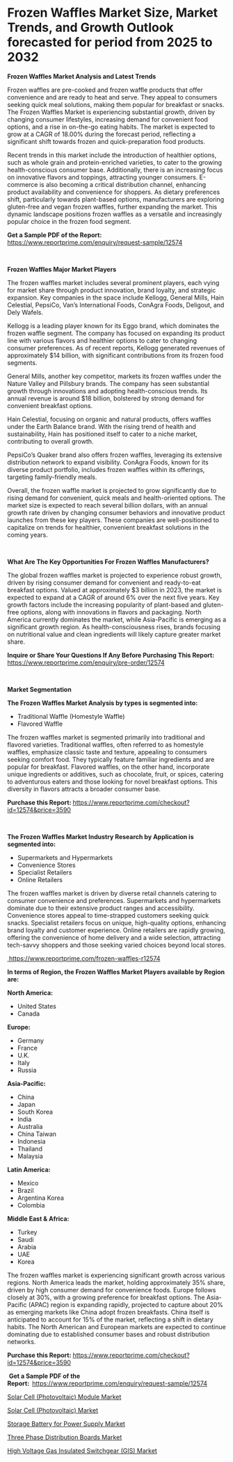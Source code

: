 <p><h1>Frozen Waffles Market Size, Market Trends, and Growth Outlook forecasted for period from 2025 to 2032</h1></p><p><strong>Frozen Waffles Market Analysis and Latest Trends</strong></p>
<p><p>Frozen waffles are pre-cooked and frozen waffle products that offer convenience and are ready to heat and serve. They appeal to consumers seeking quick meal solutions, making them popular for breakfast or snacks. The Frozen Waffles Market is experiencing substantial growth, driven by changing consumer lifestyles, increasing demand for convenient food options, and a rise in on-the-go eating habits. The market is expected to grow at a CAGR of 18.00% during the forecast period, reflecting a significant shift towards frozen and quick-preparation food products.</p><p>Recent trends in this market include the introduction of healthier options, such as whole grain and protein-enriched varieties, to cater to the growing health-conscious consumer base. Additionally, there is an increasing focus on innovative flavors and toppings, attracting younger consumers. E-commerce is also becoming a critical distribution channel, enhancing product availability and convenience for shoppers. As dietary preferences shift, particularly towards plant-based options, manufacturers are exploring gluten-free and vegan frozen waffles, further expanding the market. This dynamic landscape positions frozen waffles as a versatile and increasingly popular choice in the frozen food segment.</p></p>
<p><strong>Get a Sample PDF of the Report:&nbsp;</strong> <a href="https://www.reportprime.com/enquiry/request-sample/12574?utm_campaign=60&utm_medium=2&utm_source=Github&utm_content=ia&utm_term=19032025&utm_id=frozen-waffles">https://www.reportprime.com/enquiry/request-sample/12574</a></p>
<p>&nbsp;</p>
<p><strong>Frozen Waffles Major Market Players</strong></p>
<p><p>The frozen waffles market includes several prominent players, each vying for market share through product innovation, brand loyalty, and strategic expansion. Key companies in the space include Kellogg, General Mills, Hain Celestial, PepsiCo, Van’s International Foods, ConAgra Foods, Deligout, and Dely Wafels.</p><p>Kellogg is a leading player known for its Eggo brand, which dominates the frozen waffle segment. The company has focused on expanding its product line with various flavors and healthier options to cater to changing consumer preferences. As of recent reports, Kellogg generated revenues of approximately $14 billion, with significant contributions from its frozen food segments.</p><p>General Mills, another key competitor, markets its frozen waffles under the Nature Valley and Pillsbury brands. The company has seen substantial growth through innovations and adopting health-conscious trends. Its annual revenue is around $18 billion, bolstered by strong demand for convenient breakfast options.</p><p>Hain Celestial, focusing on organic and natural products, offers waffles under the Earth Balance brand. With the rising trend of health and sustainability, Hain has positioned itself to cater to a niche market, contributing to overall growth.</p><p>PepsiCo’s Quaker brand also offers frozen waffles, leveraging its extensive distribution network to expand visibility. ConAgra Foods, known for its diverse product portfolio, includes frozen waffles within its offerings, targeting family-friendly meals.</p><p>Overall, the frozen waffle market is projected to grow significantly due to rising demand for convenient, quick meals and health-oriented options. The market size is expected to reach several billion dollars, with an annual growth rate driven by changing consumer behaviors and innovative product launches from these key players. These companies are well-positioned to capitalize on trends for healthier, convenient breakfast solutions in the coming years.</p></p>
<p>&nbsp;</p>
<p><strong>What Are The Key Opportunities For Frozen Waffles Manufacturers?</strong></p>
<p><p>The global frozen waffles market is projected to experience robust growth, driven by rising consumer demand for convenient and ready-to-eat breakfast options. Valued at approximately $3 billion in 2023, the market is expected to expand at a CAGR of around 6% over the next five years. Key growth factors include the increasing popularity of plant-based and gluten-free options, along with innovations in flavors and packaging. North America currently dominates the market, while Asia-Pacific is emerging as a significant growth region. As health-consciousness rises, brands focusing on nutritional value and clean ingredients will likely capture greater market share.</p></p>
<p><strong>Inquire or Share Your Questions If Any Before Purchasing This Report:</strong> <a href="https://www.reportprime.com/enquiry/pre-order/12574?utm_campaign=60&utm_medium=2&utm_source=Github&utm_content=ia&utm_term=19032025&utm_id=frozen-waffles">https://www.reportprime.com/enquiry/pre-order/12574</a></p>
<p>&nbsp;</p>
<p><strong>Market Segmentation</strong></p>
<p><strong>The Frozen Waffles Market Analysis by types is segmented into:</strong></p>
<p><ul><li>Traditional Waffle (Homestyle Waffle)</li><li>Flavored Waffle</li></ul></p>
<p><p>The frozen waffles market is segmented primarily into traditional and flavored varieties. Traditional waffles, often referred to as homestyle waffles, emphasize classic taste and texture, appealing to consumers seeking comfort food. They typically feature familiar ingredients and are popular for breakfast. Flavored waffles, on the other hand, incorporate unique ingredients or additives, such as chocolate, fruit, or spices, catering to adventurous eaters and those looking for novel breakfast options. This diversity in flavors attracts a broader consumer base.</p></p>
<p><strong>Purchase this Report:&nbsp;</strong><a href="https://www.reportprime.com/checkout?id=12574&price=3590&utm_campaign=60&utm_medium=2&utm_source=Github&utm_content=ia&utm_term=19032025&utm_id=frozen-waffles">https://www.reportprime.com/checkout?id=12574&price=3590</a></p>
<p>&nbsp;</p>
<p><strong>The Frozen Waffles Market Industry Research by Application is segmented into:</strong></p>
<p><ul><li>Supermarkets and Hypermarkets</li><li>Convenience Stores</li><li>Specialist Retailers</li><li>Online Retailers</li></ul></p>
<p><p>The frozen waffles market is driven by diverse retail channels catering to consumer convenience and preferences. Supermarkets and hypermarkets dominate due to their extensive product ranges and accessibility. Convenience stores appeal to time-strapped customers seeking quick snacks. Specialist retailers focus on unique, high-quality options, enhancing brand loyalty and customer experience. Online retailers are rapidly growing, offering the convenience of home delivery and a wide selection, attracting tech-savvy shoppers and those seeking varied choices beyond local stores.</p></p>
<p><a href="https://www.reportprime.com/frozen-waffles-r12574?utm_campaign=60&utm_medium=2&utm_source=Github&utm_content=ia&utm_term=19032025&utm_id=frozen-waffles">&nbsp;https://www.reportprime.com/frozen-waffles-r12574</a></p>
<p><strong>In terms of Region, the Frozen Waffles Market Players available by Region are:</strong></p>
<p>
    <p> <strong> North America: </strong>
        <ul>
            <li>United States</li>
            <li>Canada</li>
        </ul>
        </p> 
    <p> <strong> Europe: </strong>
        <ul>
            <li>Germany</li>
            <li>France</li>
            <li>U.K.</li>
            <li>Italy</li>
            <li>Russia</li>
        </ul>
        </p> 
    <p> <strong> Asia-Pacific: </strong>
        <ul>
            <li>China</li>
            <li>Japan</li>
            <li>South Korea</li>
            <li>India</li>
            <li>Australia</li>
            <li>China Taiwan</li>
            <li>Indonesia</li>
            <li>Thailand</li>
            <li>Malaysia</li>
        </ul>
        </p> 
    <p> <strong> Latin America: </strong>
        <ul>
            <li>Mexico</li>
            <li>Brazil</li>
            <li>Argentina Korea</li>
            <li>Colombia</li>
        </ul>
        </p> 
    <p> <strong> Middle East & Africa: </strong>
        <ul>
            <li>Turkey</li>
            <li>Saudi</li>
            <li>Arabia</li>
            <li>UAE</li>
            <li>Korea</li>
        </ul>
    </p>
    </p>
<p><p>The frozen waffles market is experiencing significant growth across various regions. North America leads the market, holding approximately 35% share, driven by high consumer demand for convenience foods. Europe follows closely at 30%, with a growing preference for breakfast options. The Asia-Pacific (APAC) region is expanding rapidly, projected to capture about 20% as emerging markets like China adopt frozen breakfasts. China itself is anticipated to account for 15% of the market, reflecting a shift in dietary habits. The North American and European markets are expected to continue dominating due to established consumer bases and robust distribution networks.</p></p>
<p><strong>Purchase this Report: </strong><a href="https://www.reportprime.com/checkout?id=12574&price=3590&utm_campaign=60&utm_medium=2&utm_source=Github&utm_content=ia&utm_term=19032025&utm_id=frozen-waffles">https://www.reportprime.com/checkout?id=12574&price=3590</a></p>
<p>&nbsp;<strong>Get a Sample PDF of the Report:&nbsp;&nbsp;</strong><a href="https://www.reportprime.com/enquiry/request-sample/12574?utm_campaign=60&utm_medium=2&utm_source=Github&utm_content=ia&utm_term=19032025&utm_id=frozen-waffles">https://www.reportprime.com/enquiry/request-sample/12574</a></p>
<p><strong></strong></p>
<p><p><a href="https://github.com/direepittr/Market-Research-Report-List-1/blob/main/solar-cell-photovoltaic-module-market.md?utm_campaign=60&utm_medium=2&utm_source=Github&utm_content=ia&utm_term=19032025&utm_id=frozen-waffles">Solar Cell (Photovoltaic) Module Market</a></p><p><a href="https://github.com/houltngake/Market-Research-Report-List-1/blob/main/solar-cell-photovoltaic-market.md?utm_campaign=60&utm_medium=2&utm_source=Github&utm_content=ia&utm_term=19032025&utm_id=frozen-waffles">Solar Cell (Photovoltaic) Market</a></p><p><a href="https://github.com/pllahoithana9/Market-Research-Report-List-1/blob/main/storage-battery-for-power-supply-market.md?utm_campaign=60&utm_medium=2&utm_source=Github&utm_content=ia&utm_term=19032025&utm_id=frozen-waffles">Storage Battery for Power Supply Market</a></p><p><a href="https://github.com/zeyddaddo4/Market-Research-Report-List-1/blob/main/three-phase-distribution-boards-market.md?utm_campaign=60&utm_medium=2&utm_source=Github&utm_content=ia&utm_term=19032025&utm_id=frozen-waffles">Three Phase Distribution Boards Market</a></p><p><a href="https://github.com/quiraytaibat/Market-Research-Report-List-1/blob/main/high-voltage-gas-insulated-switchgear-gis-market.md?utm_campaign=60&utm_medium=2&utm_source=Github&utm_content=ia&utm_term=19032025&utm_id=frozen-waffles">High Voltage Gas Insulated Switchgear (GIS) Market</a></p></p>